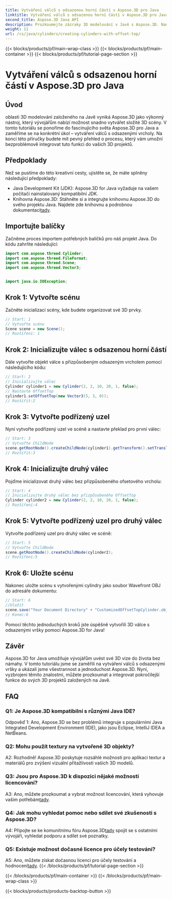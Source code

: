 ```yaml
---
title: Vytváření válců s odsazenou horní částí v Aspose.3D pro Java
linktitle: Vytváření válců s odsazenou horní částí v Aspose.3D pro Java
second_title: Aspose.3D Java API
description: Prozkoumejte zázraky 3D modelování v Javě s Aspose.3D. Naučte se bez námahy vytvářet podmanivé válce s ofsetovými vršky.
weight: 11
url: /cs/java/cylinders/creating-cylinders-with-offset-top/
---
```


{{< blocks/products/pf/main-wrap-class >}}
{{< blocks/products/pf/main-container >}}
{{< blocks/products/pf/tutorial-page-section >}}

# Vytváření válců s odsazenou horní částí v Aspose.3D pro Java

## Úvod

oblasti 3D modelování založeného na Javě vyniká Aspose.3D jako výkonný nástroj, který vývojářům nabízí možnost snadno vytvářet složité 3D scény. V tomto tutoriálu se ponoříme do fascinujícího světa Aspose.3D pro Java a zaměříme se na konkrétní úkol – vytváření válců s odsazenými vrcholy. Na konci této příručky budete mít pevný přehled o procesu, který vám umožní bezproblémově integrovat tuto funkci do vašich 3D projektů.

## Předpoklady

Než se pustíme do této kreativní cesty, ujistěte se, že máte splněny následující předpoklady:

- Java Development Kit (JDK): Aspose.3D for Java vyžaduje na vašem počítači nainstalovaný kompatibilní JDK.
-  Knihovna Aspose.3D: Stáhněte si a integrujte knihovnu Aspose.3D do svého projektu Java. Najdete zde knihovnu a podrobnou dokumentaci[tady](https://releases.aspose.com/3d/java/).

## Importujte balíčky

Začněme proces importem potřebných balíčků pro náš projekt Java. Do kódu zahrňte následující:

```java
import com.aspose.threed.Cylinder;
import com.aspose.threed.FileFormat;
import com.aspose.threed.Scene;
import com.aspose.threed.Vector3;


import java.io.IOException;
```

## Krok 1: Vytvořte scénu

Začněte inicializací scény, kde budete organizovat své 3D prvky.

```java
// Start: 1
// Vytvořte scénu
Scene scene = new Scene();
// Rozšíření: 1
```

## Krok 2: Inicializujte válec s odsazenou horní částí

Dále vytvořte objekt válce s přizpůsobeným odsazeným vrcholem pomocí následujícího kódu:

```java
// Start: 2
// Inicializujte válec
Cylinder cylinder1 = new Cylinder(2, 2, 10, 20, 1, false);
// Nastavte OffsetTop
cylinder1.setOffsetTop(new Vector3(5, 3, 0));
// Rozšířit:2
```

## Krok 3: Vytvořte podřízený uzel

Nyní vytvořte podřízený uzel ve scéně a nastavte překlad pro první válec:

```java
// Start: 3
// Vytvořte ChildNode
scene.getRootNode().createChildNode(cylinder1).getTransform().setTranslation(10, 0, 0);
// Rozšířit:3
```

## Krok 4: Inicializujte druhý válec

Pojďme inicializovat druhý válec bez přizpůsobeného ofsetového vrcholu:

```java
// Start: 4
// Inicializujte druhý válec bez přizpůsobeného OffsetTop
Cylinder cylinder2 = new Cylinder(2, 2, 10, 20, 1, false);
// Rozšíření:4
```

## Krok 5: Vytvořte podřízený uzel pro druhý válec

Vytvořte podřízený uzel pro druhý válec ve scéně:

```java
// Start: 5
// Vytvořte ChildNode
scene.getRootNode().createChildNode(cylinder2);
// Rozšíření:5
```

## Krok 6: Uložte scénu

Nakonec uložte scénu s vytvořenými cylindry jako soubor Wavefront OBJ do adresáře dokumentu:

```java
// Start: 6
//Uložit
scene.save("Your Document Directory" + "CustomizedOffsetTopCylinder.obj", FileFormat.WAVEFRONTOBJ);
// Konec:6
```

Pomocí těchto jednoduchých kroků jste úspěšně vytvořili 3D válce s odsazenými vršky pomocí Aspose.3D for Java!

## Závěr

Aspose.3D for Java umožňuje vývojářům uvést své 3D vize do života bez námahy. V tomto tutoriálu jsme se zaměřili na vytváření válců s odsazenými vršky a ukázali jsme všestrannost a jednoduchost Aspose.3D. Nyní, vyzbrojeni těmito znalostmi, můžete prozkoumat a integrovat pokročilejší funkce do svých 3D projektů založených na Javě.

## FAQ

### Q1: Je Aspose.3D kompatibilní s různými Java IDE?

Odpověď 1: Ano, Aspose.3D se bez problémů integruje s populárními Java Integrated Development Environment (IDE), jako jsou Eclipse, IntelliJ IDEA a NetBeans.

### Q2: Mohu použít textury na vytvořené 3D objekty?

A2: Rozhodně! Aspose.3D poskytuje rozsáhlé možnosti pro aplikaci textur a materiálů pro zvýšení vizuální přitažlivosti vašich 3D modelů.

### Q3: Jsou pro Aspose.3D k dispozici nějaké možnosti licencování?

A3: Ano, můžete prozkoumat a vybrat možnost licencování, která vyhovuje vašim potřebám[tady](https://purchase.aspose.com/buy).

### Q4: Jak mohu vyhledat pomoc nebo sdílet své zkušenosti s Aspose.3D?

 A4: Připojte se ke komunitnímu fóru Aspose.3D[tady](https://forum.aspose.com/c/3d/18) spojit se s ostatními vývojáři, vyhledat podporu a sdílet své poznatky.

### Q5: Existuje možnost dočasné licence pro účely testování?

 A5: Ano, můžete získat dočasnou licenci pro účely testování a hodnocení[tady](https://purchase.aspose.com/temporary-license/).
{{< /blocks/products/pf/tutorial-page-section >}}

{{< /blocks/products/pf/main-container >}}
{{< /blocks/products/pf/main-wrap-class >}}

{{< blocks/products/products-backtop-button >}}
